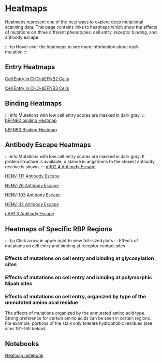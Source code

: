 # Heatmaps

Heatmaps represent one of the best ways to explore deep mutational scanning data. This page contains links to heatmaps which show the effects of mutations on three different phenotypes: cell entry, receptor binding, and antibody escape. 

::: tip
Hover over the heatmaps to see more information about each mutation
:::

## Entry Heatmaps
<a href="htmls/E2_entry_heatmap.html" target="_self">Cell Entry in CHO-bEFNB2 Cells</a>

<a href="htmls/E3_entry_heatmap.html" target="_self">Cell Entry in CHO-bEFNB3 Cells</a>

## Binding Heatmaps
::: info
Mutations with low cell entry scores are masked in dark gray.
:::
<a href="htmls/E2_binding_heatmap.html" target="_self">bEFNB2 binding Heatmap</a>

<a href="htmls/E3_binding_heatmap.html" target="_self">bEFNB3 Binding Heatmap</a>

## Antibody Escape Heatmaps
::: info
Mutations with low cell entry scores are masked in dark gray.
If protein structure is available, distance in angstroms to the closest antibody residue is shown.
:::
<a href="htmls/m102_heatmap_plot.html" target="_self">m102.4 Antibody Escape</a>

<a href="htmls/HENV117_heatmap_plot.html" target="_self">HENV-117 Antibody Escape</a>

<a href="htmls/HENV26_heatmap_plot.html" target="_self">HENV-26 Antibody Escape</a>

<a href="htmls/HENV103_heatmap_plot.html" target="_self">HENV-103 Antibody Escape</a>

<a href="htmls/HENV32_heatmap_plot.html" target="_self">HENV-32 Antibody Escape</a>

<a href="htmls/nAH1_heatmap_plot.html" target="_self">nAH1.3 Antibody Escape</a>


## Heatmaps of Specific RBP Regions
::: tip
Click arrow in upper right to view full-sized plots
:::
Effects of mutations on cell entry and binding at receptor contact sites
<Altair :showShadow="true" :spec-url="'htmls/combined_entry_binding_contact_heatmaps.html'"></Altair>

### Effects of mutations on cell entry and binding at glycosylation sites
<Altair :showShadow="false" :spec-url="'htmls/glycan_sites_img_heatmap.html'"></Altair>

### Effects of mutations on cell entry and binding at polymorphic Nipah sites
<Altair :showShadow="true" :spec-url="'htmls/nipah_poly_sites_img_heatmap.html'"></Altair>

### Effects of mutations on cell entry, organized by type of the unmutated amino acid residue 
The effects of mutations organized by the unmutated amino acid type. Strong preference for certain amino acids can be seen in certain regions. For example, portions of the stalk only tolerate hydrophobic residues (see sites 101-160 below).
<Altair :showShadow="true" :spec-url="'htmls/E3_entry_AA_prop_heatmap.html'"></Altair>

## Notebooks

<a href="notebooks/plot_heatmaps.html" target="_self">Heatmap notebook</a>


